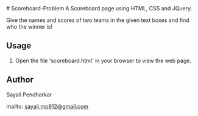 <snippet>
  <content>
# Scoreboard-Problem
A Scoreboard page using HTML, CSS and JQuery.

Give the names and scores of two teams in the given text boxes and find who the winner is!


## Usage
1. Open the file 'scoreboard.html' in your browser to view the web page.


## Author

Sayali Pendharkar

mailto: sayali.mp912@gmail.com


</content>
</snippet>

